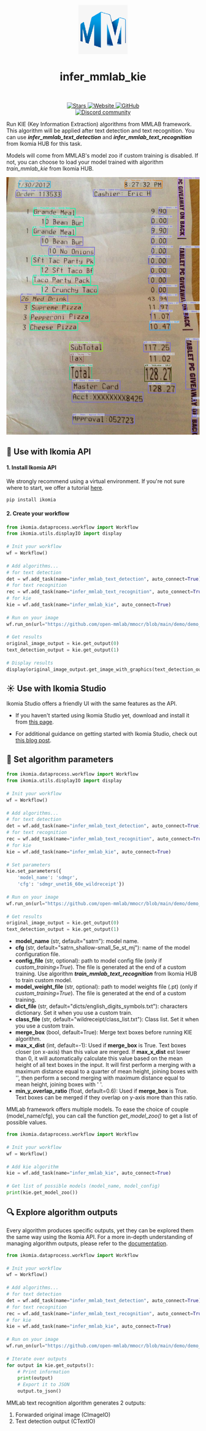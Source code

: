 <div align="center">
  <img src="https://raw.githubusercontent.com/Ikomia-hub/infer_mmlab_kie/main/icons/mmlab.png" alt="Algorithm icon">
  <h1 align="center">infer_mmlab_kie</h1>
</div>
<br />
<p align="center">
    <a href="https://github.com/Ikomia-hub/infer_mmlab_kie">
        <img alt="Stars" src="https://img.shields.io/github/stars/Ikomia-hub/infer_mmlab_kie">
    </a>
    <a href="https://app.ikomia.ai/hub/">
        <img alt="Website" src="https://img.shields.io/website/http/app.ikomia.ai/en.svg?down_color=red&down_message=offline&up_message=online">
    </a>
    <a href="https://github.com/Ikomia-hub/infer_mmlab_kie/blob/main/LICENSE.md">
        <img alt="GitHub" src="https://img.shields.io/github/license/Ikomia-hub/infer_mmlab_kie.svg?color=blue">
    </a>    
    <br>
    <a href="https://discord.com/invite/82Tnw9UGGc">
        <img alt="Discord community" src="https://img.shields.io/badge/Discord-white?style=social&logo=discord">
    </a> 
</p>

Run KIE (Key Information Extraction) algorithms from MMLAB framework. This algorithm will be applied after text detection and text recognition. You can use ***infer_mmlab_text_detection*** and ***infer_mmlab_text_recognition*** from Ikomia HUB for this task.

Models will come from MMLAB's model zoo if custom training is disabled. If not, you can choose to load your model trained with algorithm *train_mmlab_kie* from Ikomia HUB.

![Example image](https://raw.githubusercontent.com/Ikomia-hub/infer_mmlab_kie/main/icons/result.png)

## :rocket: Use with Ikomia API

#### 1. Install Ikomia API

We strongly recommend using a virtual environment. If you're not sure where to start, we offer a tutorial [here](https://www.ikomia.ai/blog/a-step-by-step-guide-to-creating-virtual-environments-in-python).

```sh
pip install ikomia
```

#### 2. Create your workflow

```python
from ikomia.dataprocess.workflow import Workflow
from ikomia.utils.displayIO import display

# Init your workflow
wf = Workflow()

# Add algorithms...
# for text detection
det = wf.add_task(name="infer_mmlab_text_detection", auto_connect=True)
# for text recognition
rec = wf.add_task(name="infer_mmlab_text_recognition", auto_connect=True)
# for kie
kie = wf.add_task(name="infer_mmlab_kie", auto_connect=True)

# Run on your image
wf.run_on(url="https://github.com/open-mmlab/mmocr/blob/main/demo/demo_kie.jpeg?raw=true")

# Get results
original_image_output = kie.get_output(0)
text_detection_output = kie.get_output(1)

# Display results
display(original_image_output.get_image_with_graphics(text_detection_output))
```

## :sunny: Use with Ikomia Studio

Ikomia Studio offers a friendly UI with the same features as the API.

- If you haven't started using Ikomia Studio yet, download and install it from [this page](https://www.ikomia.ai/studio).

- For additional guidance on getting started with Ikomia Studio, check out [this blog post](https://www.ikomia.ai/blog/how-to-get-started-with-ikomia-studio).

## :pencil: Set algorithm parameters

```python
from ikomia.dataprocess.workflow import Workflow
from ikomia.utils.displayIO import display

# Init your workflow
wf = Workflow()

# Add algorithms...
# for text detection
det = wf.add_task(name="infer_mmlab_text_detection", auto_connect=True)
# for text recognition
rec = wf.add_task(name="infer_mmlab_text_recognition", auto_connect=True)
# for kie
kie = wf.add_task(name="infer_mmlab_kie", auto_connect=True)

# Set parameters
kie.set_parameters({
    'model_name': 'sdmgr', 
    'cfg': 'sdmgr_unet16_60e_wildreceipt'})

# Run on your image
wf.run_on(url="https://github.com/open-mmlab/mmocr/blob/main/demo/demo_kie.jpeg?raw=true")

# Get results
original_image_output = kie.get_output(0)
text_detection_output = kie.get_output(1)
```
- **model_name** (str, default="satrn"): model name. 
- **cfg** (str, default="satrn_shallow-small_5e_st_mj"): name of the model configuration file.
- **config_file** (str, optional): path to model config file (only if *custom_training=True*). The file is generated at the end of a custom training. Use algorithm ***train_mmlab_text_recognition*** from Ikomia HUB to train custom model.
- **model_weight_file** (str, optional): path to model weights file (.pt) (only if *custom_training=True*). The file is generated at the end of a custom training.
- **dict_file** (str, default="dicts/english_digits_symbols.txt"): characters dictionary. Set it when you use a custom train.
- **class_file** (str, default="wildreceipt/class_list.txt"): Class list. Set it when you use a custom train.
- **merge_box** (bool, default=True): Merge text boxes before running KIE algorithm. 
- **max_x_dist** (int, default=-1): Used if **merge_box** is True. Text boxes closer (on x-axis) than this value are merged. If **max_x_dist** est lower than 0, it will automatically calculate this value based on the mean height of all text boxes in the input. It will first perform a merging with a maximum distance equal to a quarter of mean height, joining boxes with '', then perform a second merging with maximum distance equal to mean height, joining boxes with ' '.
- **min_y_overlap_ratio** (float, default=0.6): Used if **merge_box** is True. Text boxes can be merged if they overlap on y-axis more than this ratio.

MMLab framework offers multiple models. To ease the choice of couple (model_name/cfg), you can call the function *get_model_zoo()* to get a list of possible values.

```python
from ikomia.dataprocess.workflow import Workflow

# Init your workflow
wf = Workflow()

# Add kie algorithm
kie = wf.add_task(name="infer_mmlab_kie", auto_connect=True)

# Get list of possible models (model_name, model_config)
print(kie.get_model_zoo())
```

## :mag: Explore algorithm outputs

Every algorithm produces specific outputs, yet they can be explored them the same way using the Ikomia API. For a more in-depth understanding of managing algorithm outputs, please refer to the [documentation](https://ikomia-dev.github.io/python-api-documentation/advanced_guide/IO_management.html).

```python
from ikomia.dataprocess.workflow import Workflow

# Init your workflow
wf = Workflow()

# Add algorithms...
# for text detection
det = wf.add_task(name="infer_mmlab_text_detection", auto_connect=True)
# for text recognition
rec = wf.add_task(name="infer_mmlab_text_recognition", auto_connect=True)
# for kie
kie = wf.add_task(name="infer_mmlab_kie", auto_connect=True)

# Run on your image
wf.run_on(url="https://github.com/open-mmlab/mmocr/blob/main/demo/demo_kie.jpeg?raw=true")

# Iterate over outputs
for output in kie.get_outputs():
    # Print information
    print(output)
    # Export it to JSON
    output.to_json()
```

MMLab text recognition algorithm generates 2 outputs:

1. Forwarded original image (CImageIO)
2. Text detection output (CTextIO)